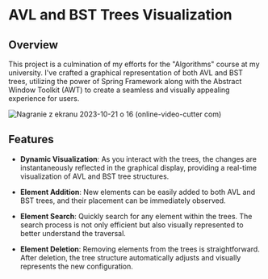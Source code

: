 # AVL and BST Trees Visualization





## Overview

This project is a culmination of my efforts for the "Algorithms" course at my university. I've crafted a graphical representation of both AVL and BST trees, utilizing the power of Spring Framework along with the Abstract Window Toolkit (AWT) to create a seamless and visually appealing experience for users.

![Nagranie z ekranu 2023-10-21 o 16 (online-video-cutter com)](https://github.com/p3choco/AlgorithmsProject/assets/62072811/c0fc7300-211d-4efc-8202-1fb5b9b8f074)

## Features

- **Dynamic Visualization**: As you interact with the trees, the changes are instantaneously reflected in the graphical display, providing a real-time visualization of AVL and BST tree structures.
  
- **Element Addition**: New elements can be easily added to both AVL and BST trees, and their placement can be immediately observed.
  
- **Element Search**: Quickly search for any element within the trees. The search process is not only efficient but also visually represented to better understand the traversal.
  
- **Element Deletion**: Removing elements from the trees is straightforward. After deletion, the tree structure automatically adjusts and visually represents the new configuration.
